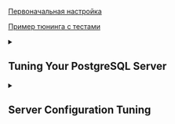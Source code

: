 [Первоначальная настройка](https://github.com/AV-ghub/PostgreSQL/blob/main/004%20%D0%9E%D0%BF%D1%82%D0%B8%D0%BC%D0%B8%D0%B7%D0%B0%D1%86%D0%B8%D1%8F/%D0%9F%D1%80%D0%B0%D0%BA%D1%82%D0%B8%D0%BA%D0%B0%20%D0%BE%D0%BF%D1%82%D0%B8%D0%BC%D0%B8%D0%B7%D0%B0%D1%86%D0%B8%D0%B8/%D0%A1%D1%86%D0%B5%D0%BD%D0%B0%D1%80%D0%B8%D0%B8/%D0%A7%D0%B0%D1%81%D1%82%D0%BD%D1%8B%D0%B5/%D0%9A%D0%BE%D0%BD%D1%84%D0%B8%D0%B3%D1%83%D1%80%D0%B0%D1%86%D0%B8%D1%8F%20PostgreSQL%20%D0%BF%D0%BE%D1%81%D0%BB%D0%B5%20%D1%83%D1%81%D1%82%D0%B0%D0%BD%D0%BE%D0%B2%D0%BA%D0%B8.md)

[Пример тюнинга с тестами](https://github.com/AV-ghub/PostgreSQL/blob/main/004%20%D0%9E%D0%BF%D1%82%D0%B8%D0%BC%D0%B8%D0%B7%D0%B0%D1%86%D0%B8%D1%8F/%D0%9F%D1%80%D0%B0%D0%BA%D1%82%D0%B8%D0%BA%D0%B0%20%D0%BE%D0%BF%D1%82%D0%B8%D0%BC%D0%B8%D0%B7%D0%B0%D1%86%D0%B8%D0%B8/%D0%A1%D1%86%D0%B5%D0%BD%D0%B0%D1%80%D0%B8%D0%B8/%D0%A7%D0%B0%D1%81%D1%82%D0%BD%D1%8B%D0%B5/PostgreSQL%20and%20OS%20tuning%20with%20perf%20tests.md)   


<details><summary><h2>Tuning Your PostgreSQL Server</h2></summary>

  [Tuning Your PostgreSQL Server](https://wiki.postgresql.org/wiki/Tuning_Your_PostgreSQL_Server)
  
</details>

<details><summary><h2>Server Configuration Tuning</h2></summary>
  
  [3](https://github.com/AV-ghub/PostgreSQL/blob/main/998%20Books/List.md).[135]

  The main tunable settings for PostgreSQL are in a plain text file named **postgresql.conf**  
  ```
  postgres@anisimov-ubuntu-pg-03:~$ pg_lsclusters 
  Ver Cluster Port Status Owner    Data directory              Log file
  16  main    5432 online postgres /var/lib/postgresql/16/main /var/log/postgresql/postgresql-16-main.log
  
  postgres@anisimov-ubuntu-pg-03:~$ pg_ctlcluster 16 main status
  pg_ctl: server is running (PID: 819)
  /usr/lib/postgresql/16/bin/postgres "-D" "/var/lib/postgresql/16/main" "-c" "config_file=/etc/postgresql/16/main/postgresql.conf"
  ```
  
  This chapter is more focused on the guidelines for _**setting the most important values**_.

  Default you can check this using the _**pg_settings**_ view by looking at the _**boot_val**_ column.  
  There's also a default value that parameters will return to if you use the _**RESET**_ command to return them to their starting value;   
  this is labeled as _**reset_val**_ in the pg_settings view.  
  
  ### Allowed change context
  Every configuration setting has an associated context in which it's allowed to be changed.  
  This example shows one entry with each context type
  ```
  pgbench=# select name, context from pg_settings limit 6;
              name            |  context  
  ----------------------------+-----------
   allow_in_place_tablespaces | superuser
   allow_system_table_mods    | superuser
   application_name           | user
   archive_cleanup_command    | sighup
   archive_command            | sighup
   archive_library            | sighup
  ```
  * internal: database internals set at compile time.
  * postmaster: full server restart. All shared memory settings fall into this category.
  * sighup: Sending the server a HUP signal.
  * backend: similar to the sighup ones, not impact any already running database backend sessions. Only new sessions started after this will respect the change. 
  * superuser: can be modified by any database superuser, and made active without even requiring a full configuration reload. 
  * user: Individual user sessions can adjust these parameters.
  * superuser-backend: can be changed in the postgresql.conf file without restarting the PostgreSQL server. This value cannot be changed after starting the session, and only the superuser can change these setting.
  
  ### Reloading the configuration file
  There are three ways you can get the database to reload its configuration in order _**to update values in the sighup category**_.   
  If you're connected to the database _**as a superuser**_, _**pg_reload_conf**_ will do that:
  ```
  postgres=# SELECT pg_reload_conf();
  pg_reload_conf
  ----------------
  t
  ```
  You can send a HUP signal manually using the UNIX _**kill command**_:
  ```
  $ ps -eaf | grep "postgres -D"
  postgres 11185 1 0 22:21 pts/0 00:00:00
  /home/postgres/inst/bin/postgres -D /home/postgres/data/
  $ kill -HUP 11185
  ```
  Finally, you can trigger a SIGHUP signal for the server by using _**pg_ctl**_:
  ```
  $ -- pg_ctl reload -- deprecated
  $ pg_ctlcluster 16 main reload
  LOG: received SIGHUP, reloading configuration files
  server signaled
  ```
  No matter which approach you use, you'll see the following in the database log files afterwards to confirm that the server received the message:
  ```
  LOG: received SIGHUP, reloading configuration files
  ```
  You can then confirm that your changes have taken place as expected using commands such as **SHOW**, or by looking at **pg_settings**.
  
  ## Database connections
  ## Shared memory
  ## Logging
  ## Vacuuming and ststistics
  ## Checkpoins
  ## PITR and WAL replication
  ### effective_cache_size
  [3](https://github.com/AV-ghub/PostgreSQL/blob/main/998%20Books/List.md).[150]  
  PostgreSQL is expected to have both its own **dedicated memory (shared_buffers)** in addition to utilizing the **filesystem cache**.
  When making decisions, the database compares **the sizes it computes** against the **effective sum of all these caches**;   
  that's what it expects to find in **effective_cache_size**.
  
  The same rough rule of thumb that would **put shared_buffers at 25%** of system memory would set **effective_cache_size to between 50% and 75% of RAM**.   
  To get a more accurate estimate, first observe the size of the filesystem cache: **add the free and cached numbers** shown by the **free** or **top** commands to estimate the filesystem cache size.
  
  ~$ free   
  ||total|used|free|shared|buff/cache|available|
  |:-|:-|:-|:-|:-|:-|:-|
  |Mem:|$\color{red}{2015880}$|$\color{green}{499164}$|$\color{blue}{244116}$|38172|$\color{blue}{1272600}$|1290600|
  
  ~$ top   
  ...   
  |MiB Mem :|$\color{red}{1968,6}$ total|$\color{blue}{238,1}$ free|$\color{green}{487,7}$ used|$\color{blue}{1242,8}$ buff/cache|  
  |:-|:-|:-|:-|:-|
  
  ### synchronous_commit
  > Определяет, после завершения какого уровня обработки WAL сервер будет сообщать об успешном выполнении операции. 
  
  Physical disk commits stressed as a likely bottleneck for committing transactions.  
  If you need better commit speed, you could disable **synchronous_commit**.   
  Groups commits into chunks at a frequency determined by the related **wal_writer_delay** parameter. The **default** settings guarantee a real commit to disk at most **600 milliseconds** after the client commit. That data will not be recovered.   
  That's possible to turn this parameter off for a single client during its session:
  ```
  SET LOCAL synchronous_commit TO OFF;
  ```
  This provides you with the option of having **different physical commit guarantees** for the different types of data.   
  
  [synchronous_commit](https://postgrespro.ru/docs/postgresql/16/runtime-config-wal#GUC-SYNCHRONOUS-COMMIT)    
  [Кэширование](https://postgrespro.ru/docs/postgresql/16/wal-reliability#WAL-RELIABILITY)   
  [pg_test_fsync](https://postgrespro.ru/docs/postgresql/16/pgtestfsync) - подобрать наилучший вариант wal_sync_method для PostgreSQL
  
  To get disk cache params
  ```
  $ sudo hdparm -I /dev/sda1
  ```
  > кеширование записи включено, если за строкой Write cache следует *.
  > Вы можете протестировать надёжность поведения подсистемы ввода/вывода, используя **diskchecker.pl**.

  ### work_mem
  The database estimates **how much data** is involved and then **compares it to the work_mem** parameter.   
  If it's larger (and the default is only 1 MB), rather than do that sorting in memory, it will write all the data out and **use a disk-based** sort instead.   
  A large increase in work_mem can be one of the most effective ways to speed up your server.   
  A data warehousing report on a giant server might run **with a gigabyte of work_mem** for its larger reports.

  The normal **guidance for work_mem** 
  * consider how much free RAM is around after shared_buffers is allocated (the same OS caching size figure needed to compute effective_cache_size)
  * divide this figure by max_connections
  * take a fraction of that figure; 1/2 of that would be an aggressive work_mem value.

  

  




</details>

































